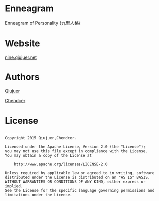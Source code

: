 # Enneagram

Enneagram of Personality {九型人格}


# Website

[nine.qiujuer.net](http://nine.qiujuer.net)

# Authors

[Qiujuer](https://github.com/qiujuer)

[Chendcer](https://github.com/chendcer)


# License

    --------
    Copyright 2015 Qiujuer,Chendcer.
    
    Licensed under the Apache License, Version 2.0 (the "License");
    you may not use this file except in compliance with the License.
    You may obtain a copy of the License at
    
        http://www.apache.org/licenses/LICENSE-2.0
    
    Unless required by applicable law or agreed to in writing, software
    distributed under the License is distributed on an "AS IS" BASIS,
    WITHOUT WARRANTIES OR CONDITIONS OF ANY KIND, either express or implied.
    See the License for the specific language governing permissions and
    limitations under the License.